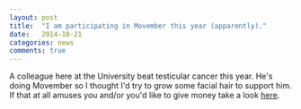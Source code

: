 ```yaml
---
layout: post
title:  "I am participating in Movember this year (apparently)."
date:   2014-10-21
categories: news
comments: true
---
```


A colleague here at the University beat testicular cancer this year.
He's doing Movember so I thought I'd try to grow some facial hair to support him.
If that at all amuses you and/or you'd like to give money take a look [here](http://uk.movember.com/mospace/team/).
